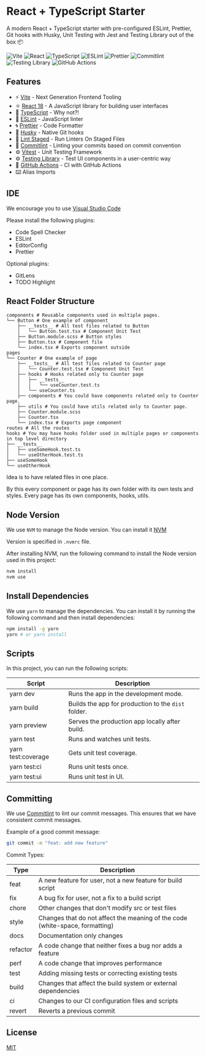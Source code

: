 # React + TypeScript Starter

A modern React + TypeScript starter with pre-configured ESLint, Prettier, Git hooks with Husky, Unit Testing with Jest and Testing Library out of the box 📦

![Vite](https://img.shields.io/badge/Vite-B73BFE?style=for-the-badge&logo=vite&logoColor=FFD62E)
![React](https://img.shields.io/badge/React-20232A?style=for-the-badge&logo=react&logoColor=61DAFB)
![TypeScript](https://img.shields.io/badge/TypeScript-007ACC?style=for-the-badge&logo=typescript&logoColor=white)
![ESLint](https://img.shields.io/badge/eslint-3A33D1?style=for-the-badge&logo=eslint&logoColor=white)
![Prettier](https://img.shields.io/badge/prettier-1A2C34?style=for-the-badge&logo=prettier&logoColor=F7BA3E)
![Commitlint](https://img.shields.io/badge/commitlint-000000?style=for-the-badge&logo=commitlint&logoColor=white)
![Testing Library](https://img.shields.io/badge/testing%20library-E33332?style=for-the-badge&logo=testing-library&logoColor=white)
![GitHub Actions](https://img.shields.io/badge/github%20actions-%232671E5.svg?style=for-the-badge&logo=githubactions&logoColor=white)

## Features

- ⚡️ [Vite](https://vitejs.dev/) - Next Generation Frontend Tooling
- ⚛️ [React 18](https://reactjs.org/) - A JavaScript library for building user interfaces
- 💎 [TypeScript](https://www.typescriptlang.org/) - Why not?!
- 🔨 [ESLint](https://eslint.org/) - JavaScript linter
- 🌀 [Prettier](https://prettier.io) - Code Formatter
- 🐺 [Husky](https://github.com/typicode/husky) - Native Git hooks
- 🐺 [Lint Staged](https://github.com/okonet/lint-staged) - Run Linters On Staged Files
- 📑 [Commitlint](https://commitlint.js.org/) - Linting your commits based on commit convention
- ⚙️ [Vitest](https://vitest.dev/) - Unit Testing Framework
- ⚙️ [Testing Library](https://testing-library.com/) - Test UI components in a user-centric way
- 🔬 [GitHub Actions](https://docs.github.com/en/actions) - CI with GitHub Actions
- ⌨️ Alias Imports

## IDE

We encourage you to use [Visual Studio Code](https://code.visualstudio.com/)

Please install the following plugins:

- Code Spell Checker
- ESLint
- EditorConfig
- Prettier

Optional plugins:

- GitLens
- TODO Highlight

## React Folder Structure

```
components # Reusable components used in multiple pages.
└── Button # One example of component
    ├── __tests__ # All test files related to Button
    │   └── Button.test.tsx # Component Unit Test
    ├── Button.module.scss # Button styles
    ├── Button.tsx # Component file
    └── index.tsx # Exports component outside
pages
└── Counter # One example of page
    ├── __tests__ # All test files related to Counter page
    │   └── Counter.test.tsx # Component Unit Test
    ├── hooks # Hooks related only to Counter page
    │   ├── __tests__
    │   │   └── useCounter.test.ts
    │   └── useCounter.ts
    ├── components # You could have components related only to Counter page.
    ├── utils # You could have utils related only to Counter page.
    ├── Counter.module.scss
    ├── Counter.tsx
    └── index.tsx # Exports page component
routes # All the routes
hooks # You may have hooks folder used in multiple pages or components in top level directory
├── __tests__
│   ├── useSomeHook.test.ts
│   └── useOtherHook.test.ts
├── useSomeHook
└── useOtherHook
```

Idea is to have related files in one place.

By this every component or page has its own folder with its own tests and styles.
Every page has its own components, hooks, utils.

## Node Version

We use `NVM` to manage the Node version. You can install it [NVM](https://github.com/nvm-sh/nvm)

Version is specified in `.nvmrc` file.

After installing NVM, run the following command to install the Node version used in this project:

```bash
nvm install
nvm use
```

## Install Dependencies

We use `yarn` to manage the dependencies. You can install it by running the following command and then install dependencies:

```bash
npm install -g yarn
yarn # or yarn install
```

## Scripts

<p>In this project, you can run the following scripts:</p>

| Script             | Description                                         |
| ------------------ | --------------------------------------------------- |
| yarn dev           | Runs the app in the development mode.               |
| yarn build         | Builds the app for production to the `dist` folder. |
| yarn preview       | Serves the production app locally after build.      |
| yarn test          | Runs and watches unit tests.                        |
| yarn test:coverage | Gets unit test coverage.                            |
| yarn test:ci       | Runs unit tests once.                               |
| yarn test:ui       | Runs unit test in UI.                               |

## Committing

We use [Commitlint](https://commitlint.js.org/) to lint our commit messages. This ensures that we have consistent commit messages.

Example of a good commit message:

```bash
git commit -m "feat: add new feature"
```

Commit Types:

| Type     | Description                                                                  |
| -------- | ---------------------------------------------------------------------------- |
| feat     | A new feature for user, not a new feature for build script                   |
| fix      | A bug fix for user, not a fix to a build script                              |
| chore    | Other changes that don't modify src or test files                            |
| style    | Changes that do not affect the meaning of the code (white-space, formatting) |
| docs     | Documentation only changes                                                   |
| refactor | A code change that neither fixes a bug nor adds a feature                    |
| perf     | A code change that improves performance                                      |
| test     | Adding missing tests or correcting existing tests                            |
| build    | Changes that affect the build system or external dependencies                |
| ci       | Changes to our CI configuration files and scripts                            |
| revert   | Reverts a previous commit                                                    |

## License

[MIT](https://choosealicense.com/licenses/mit/)
